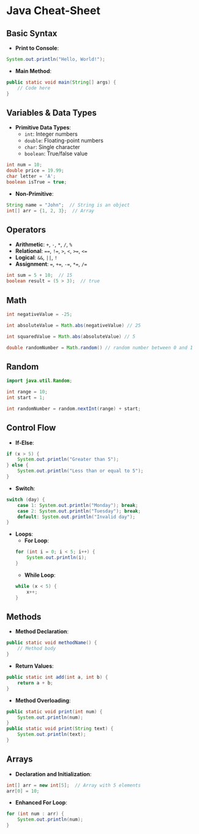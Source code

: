 # **Java Cheat-Sheet**

## **Basic Syntax**
- **Print to Console**:  
```java
System.out.println("Hello, World!");
```

- **Main Method**:  
```java
public static void main(String[] args) {
    // Code here
}
```

## **Variables & Data Types**
- **Primitive Data Types**:
  - `int`: Integer numbers
  - `double`: Floating-point numbers
  - `char`: Single character
  - `boolean`: True/false value

```java
int num = 10;
double price = 19.99;
char letter = 'A';
boolean isTrue = true;
```

- **Non-Primitive**:  
```java
String name = "John";  // String is an object
int[] arr = {1, 2, 3};  // Array
```

## **Operators**
- **Arithmetic**: `+`, `-`, `*`, `/`, `%`
- **Relational**: `==`, `!=`, `>`, `<`, `>=`, `<=`
- **Logical**: `&&`, `||`, `!`
- **Assignment**: `=`, `+=`, `-=`, `*=`, `/=`

```java
int sum = 5 + 10;  // 15
boolean result = (5 > 3);  // true
```

## **Math**
```java
int negativeValue = -25;

int absoluteValue = Math.abs(negativeValue) // 25

int squaredValue = Math.abs(absoluteValue) // 5

double randomNumber = Math.random() // random number between 0 and 1
```

## **Random**
```java
import java.util.Random;

int range = 10;
int start = 1;

int randomNumber = random.nextInt(range) + start;
```

## **Control Flow**
- **If-Else**:
```java
if (x > 5) {
    System.out.println("Greater than 5");
} else {
    System.out.println("Less than or equal to 5");
}
```

- **Switch**:
```java
switch (day) {
    case 1: System.out.println("Monday"); break;
    case 2: System.out.println("Tuesday"); break;
    default: System.out.println("Invalid day");
}
```

- **Loops**:
  - **For Loop**:
  ```java
  for (int i = 0; i < 5; i++) {
      System.out.println(i);
  }
  ```
  - **While Loop**:
  ```java
  while (x < 5) {
      x++;
  }
  ```

## **Methods**
- **Method Declaration**:
```java
public static void methodName() {
    // Method body
}
```

- **Return Values**:
```java
public static int add(int a, int b) {
    return a + b;
}
```

- **Method Overloading**:
```java
public static void print(int num) {
    System.out.println(num);
}
public static void print(String text) {
    System.out.println(text);
}
```

## **Arrays**
- **Declaration and Initialization**:
```java
int[] arr = new int[5];  // Array with 5 elements
arr[0] = 10;
```

- **Enhanced For Loop**:
```java
for (int num : arr) {
    System.out.println(num);
}
```